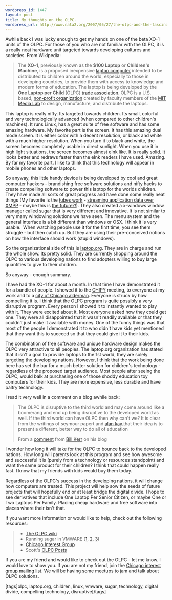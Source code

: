 ```yaml
--- 
wordpress_id: 1447
layout: post
title: My thoughts on the OLPC.
wordpress_url: http://www.nata2.org/2007/05/27/the-olpc-and-the-fascination-it-creates/
---
```

<p>Awhile back I was lucky enough to get my hands on one of the beta XO-1 units of the OLPC. For those of you who are not familiar with the OLPC, it is a really neat hardware unit targeted towards developing cultures and societies. From Wikipedia:</p> <blockquote> <p>The <b>XO-1</b>, previously known as the <b>$100 Laptop</b> or <b>Children's Machine</b>, is a proposed inexpensive <a href="http://en.wikipedia.org/wiki/Laptop_computer">laptop computer</a> intended to be distributed to children around the world, especially to those in developing countries, to provide them with access to knowledge and modern forms of education. The laptop is being developed by the <b>One Laptop per Child</b> (OLPC) <a href="http://en.wikipedia.org/wiki/Trade_association">trade association</a>. OLPC is a U.S. based, <a href="http://en.wikipedia.org/wiki/Non-profit_organization">non-profit organization</a> created by faculty members of the <a href="http://en.wikipedia.org/wiki/MIT_Media_Lab">MIT Media Lab</a> to design, manufacture, and distribute the laptops.</p></blockquote> <p>This laptop is really nifty. Its targeted towards children. Its small, colorful and very technologically advanced (when compared to other children's machines). It runs Linux, has a great suite of free software and has some amazing hardware. My favorite part is the screen. It has this amazing dual mode screen. It is either color with a decent resolution, or black and white with a much higher resolution. When you turn it to black and white, the screen becomes completely usable in direct sunlight. When you use it in high light situations, the screen becomes almost eInk like. It is really solid. It looks better and redraws faster than the eInk readers I have used. Amazing. By far my favorite&nbsp;part. I like to think that this technology will appear in mobile phones and other laptops. </p> <p>So anyway, this little handy device is being developed by&nbsp;cool and great computer hackers - brandishing free software solutions and nifty hacks to create&nbsp;compelling software&nbsp;to power this&nbsp;laptop for the worlds children. They have made all sorts of great progress and have done some really neat things (My favorite is the <a href="http://dgh.livejournal.com/3997.html">tubes work</a> - <a href="http://www.xmpp.org/extensions/xep-0183.html">streaming application data over XMPP</a> - maybe this is <a href="http://www.nata2.org/2007/05/27/i-have-a-idea-on-the-tip-of-my-tongue/">the future?!</a>). They also created a x-windows window manager called <a href="http://laptop.org/en/laptop/interface/">sugar</a> that is very different and innovative. It is not similar to very many windowing solutions we have seen. The menu system and the general interface is a bit different than windows or OSX. I think it is very usable.&nbsp; When watching people use it for the first time, you see them struggle - but then catch up. But they are using their pre-conceived notions on how the interface should work (stupid windows). </p> <p>So the organizational side of this is <a href="http://laptop.org">laptop.org</a>. They are in charge and run the whole show. Its pretty solid.&nbsp;They are currently shopping around the OLPC to various developing nations to&nbsp;find adopters willing to buy large quantities to give to their children. </p> <p>So anyway - enough summary. </p> <p>I have had the XO-1 for about a month. In that time I have demonstrated it for a bundle of people. I showed it to the <a href="http://www.chipy.org/">CHIPY</a> meeting, to everyone at my work and to a <a href="http://en.wikipedia.org/wiki/Manuel_Flores">city of Chicago alderman</a>. Everyone is struck by how compelling it is. I think that the OLPC program is quite possibly a very disruptive program. Every person I showed it to instantly wanted to play with it. They were excited about it. Most everyone asked how they could get one. They were all disappointed that it wasn't readily available or that they couldn't just make it available with money. One of the funny things was that most of the people I demonstrated it to who didn't have kids yet mentioned that they want this to succeed so that they could give it to their kids. </p> <p>The combination of free software and unique hardware design makes the OLPC very attractive to all peoples. The laptop.org organization has stated that it isn't&nbsp;a goal to provide laptops to the 1st world, they are solely targeting the developing nations. However, I think that the work being done here has set the bar for a much better solution for children's technology - regardless of the proposed target audience. Most people after seeing the OLPC, would balk at purchasing one of those shoddy education toy computers for their kids. They are more expensive, less durable and&nbsp;have paltry technology. </p> <p>I read it very well in a comment on a blog awhile back:</p> <blockquote> <p>The OLPC is disruptive to the third world and may come around like a boomerang and end up being disruptive to the developed world as well. If the third world can have OLPC then why can't we? It is clear from the writings of seymour papert and <a href="http://learningevolves.wikispaces.com/alanKay">alan kay </a>that their idea is to present a different, better way to do all of education</p> <p>From a <a href="http://billkerr2.blogspot.com/2007/01/seymour-papert-interview-on-olpc.html#comment-6614590684251829990">comment</a> from <a href="http://billkerr2.blogspot.com/2007/01/seymour-papert-interview-on-olpc.html">Bill Kerr</a>&nbsp;on his blog</p></blockquote> <p>I wonder how long it will take for the OLPC to bounce back to the developed nations. How long will parents look at this program and see how awesome and successful it is (purely from a technology or resources standpoint) and want the same product for their children? I think that could happen really fast. I know that my friends with kids would buy them today.</p> <p>Regardless of the OLPC's success in the developing nations, it will change how computers are treated.&nbsp;This project will help sow the seeds of future projects that will hopefully end or at least bridge the digital divide. I hope to see derivatives that include One Laptop Per Senior Citizen, or maybe One or Two Laptops Per Family. Placing cheap hardware and free software into places where their isn't that. </p> <p>If you want more information or would like to help, check out the following resources:</p> <blockquote> <ul> <li><a href="http://wiki.laptop.org/go/Home">The OLPC wiki</a>  <li>Running sugar in VMWARE (<a href="http://www.olpcnews.com/software/operating_system/emulating_olpc_sugar.html">1</a>, <a href="http://weblog.lonelylion.com/2007/05/01/sugar-xo-running-in-vmware-fusion/">2</a>, <a href="http://wiki.laptop.org/go/OS_images_for_emulation">3</a>)  <li><a href="http://wiki.laptop.org/go/Chicago_Interest_Group">Chicago Interest Group</a> <li>Scott's <a href="http://www.morefishthanman.com/category/olpc/">OLPC Posts</a></li></ul></blockquote> <p>If you are my friend and would like to check out the OLPC - let me know. I would love to show you. If you are not my friend, join the <a href="http://mailman.laptop.org/listinfo/olpc-chicago">Chicago interest group mailing list</a>. We will be having some meetups to jam and talk about OLPC solutions. </p> <div class="wlWriterSmartContent" id="0767317B-992E-4b12-91E0-4F059A8CECA8:518f3f0d-e35d-4acf-8ac2-2b837ed3fe4c" contenteditable="false" style="padding-right: 0px; display: inline; padding-left: 0px; padding-bottom: 0px; margin: 0px; padding-top: 0px">[tags]olpc, laptop.org, children, linux, vmware, sugar, technology, digital divide, compelling technology, disruptive[/tags]</div>
